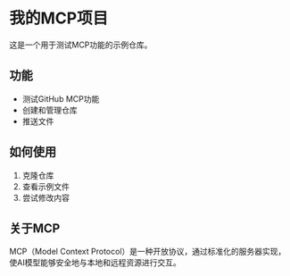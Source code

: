 # 我的MCP项目

这是一个用于测试MCP功能的示例仓库。

## 功能

- 测试GitHub MCP功能
- 创建和管理仓库
- 推送文件

## 如何使用

1. 克隆仓库
2. 查看示例文件
3. 尝试修改内容

## 关于MCP

MCP（Model Context Protocol）是一种开放协议，通过标准化的服务器实现，使AI模型能够安全地与本地和远程资源进行交互。